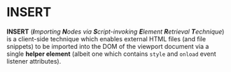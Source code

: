 # INSERT

**INSERT** (***I**mporting **N**odes via **S**cript-invoking **E**lement **R**etrieval **T**echnique*) is a client-side technique which enables external HTML files (and file snippets) to be imported into the DOM of the viewport document via a single **helper element** (albeit one which contains `style` and `onload` event listener attributes).
